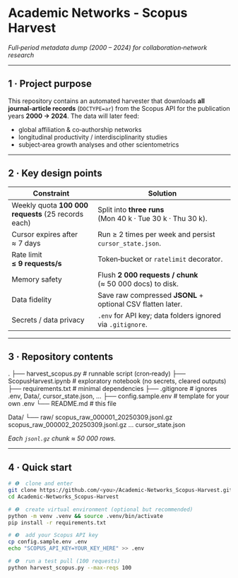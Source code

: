 # Academic Networks - Scopus Harvest

*Full‑period metadata dump (2000 – 2024) for collaboration‑network research*

---

## 1&nbsp;·&nbsp;Project purpose
This repository contains an automated harvester that downloads **all journal‑article
records** (`DOCTYPE=ar`) from the Scopus API for the publication years **2000 → 2024**.
The data will later feed:

* global affiliation & co‑authorship networks  
* longitudinal productivity / interdisciplinarity studies  
* subject‑area growth analyses and other scientometrics

---

## 2&nbsp;·&nbsp;Key design points

| Constraint | Solution |
|------------|----------|
| Weekly quota **100 000 requests** (25 records each) | Split into **three runs** (Mon 40 k · Tue 30 k · Thu 30 k). |
| Cursor expires after ≈ 7 days | Run ≥ 2 times per week and persist `cursor_state.json`. |
| Rate limit **≤ 9 requests/s** | Token‑bucket or `ratelimit` decorator. |
| Memory safety | Flush **2 000 requests / chunk** (≈ 50 000 docs) to disk. |
| Data fidelity | Save raw compressed **JSONL** + optional CSV flatten later. |
| Secrets / data privacy | `.env` for API key; data folders ignored via `.gitignore`. |

---

## 3&nbsp;·&nbsp;Repository contents

. ├── harvest_scopus.py # runnable script (cron‑ready) ├── ScopusHarvest.ipynb # exploratory notebook (no secrets, cleared outputs) ├── requirements.txt # minimal dependencies ├── .gitignore # ignores .env, Data/, cursor_state.json, … ├── config.sample.env # template for your own .env └── README.md # this file

Data/ └── raw/ scopus_raw_000001_20250309.jsonl.gz scopus_raw_000002_20250309.jsonl.gz … cursor_state.json

*Each `jsonl.gz` chunk ≈ 50 000 rows.*

---

## 4&nbsp;·&nbsp;Quick start

```bash
# ❶  clone and enter
git clone https://github.com/<you>/Academic-Networks_Scopus-Harvest.git
cd Academic-Networks_Scopus-Harvest

# ❷  create virtual environment (optional but recommended)
python -m venv .venv && source .venv/bin/activate
pip install -r requirements.txt

# ❸  add your Scopus API key
cp config.sample.env .env
echo "SCOPUS_API_KEY=YOUR_KEY_HERE" >> .env

# ❹  run a test pull (100 requests)
python harvest_scopus.py --max-reqs 100
